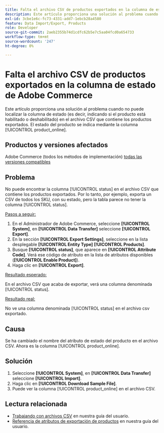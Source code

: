 ```yaml
---
title: Falta el archivo CSV de productos exportados en la columna de estado de Adobe Commerce
description: Este artículo proporciona una solución al problema cuando no puede localizar la columna de estado en el archivo CSV que contiene los productos exportados.
exl-id: 3cbe1e6c-fc73-4331-add7-1ebcb28a4580
feature: Data Import/Export, Products
role: Developer
source-git-commit: 2aeb2355b74d1cdfc62b5e7c5aa04fcd0a654733
workflow-type: tm+mt
source-wordcount: '247'
ht-degree: 0%

---
```


# Falta el archivo CSV de productos exportados en la columna de estado de Adobe Commerce

Este artículo proporciona una solución al problema cuando no puede localizar la columna de estado (es decir, indicando si el producto está habilitado o deshabilitado) en el archivo CSV que contiene los productos exportados. El estado del producto se indica mediante la columna [!UICONTROL product_online].

## Productos y versiones afectados

Adobe Commerce (todos los métodos de implementación) [todas las versiones compatibles](https://www.adobe.com/content/dam/cc/en/legal/terms/enterprise/pdfs/Adobe-Commerce-Software-Lifecycle-Policy.pdf)

## Problema

No puede encontrar la columna [!UICONTROL status] en el archivo CSV que contiene los productos exportados. Por lo tanto, por ejemplo, exporta un CSV de todos los SKU, con su estado, pero la tabla parece no tener la columna [!UICONTROL status].

<u>Pasos a seguir:</u>

1. En el Administrador de Adobe Commerce, seleccione **[!UICONTROL System]**, en **[!UICONTROL Data Transfer]** seleccione **[!UICONTROL Export]**.
1. En la sección **[!UICONTROL Export Settings]**, seleccione en la lista desplegable **[!UICONTROL Entity Type]** **[!UICONTROL Products]**.
1. Busque **[!UICONTROL status]**, que aparece en **[!UICONTROL Attribute Code]**. Verá ese código de atributo en la lista de atributos disponibles (**[!UICONTROL Enable Product]**).
1. Haga clic en **[!UICONTROL Export]**.

<u>Resultado esperado:</u>

En el archivo CSV que acaba de exportar, verá una columna denominada [!UICONTROL status].

<u>Resultado real:</u>

No ve una columna denominada [!UICONTROL status] en el archivo csv exportado.

## Causa

Se ha cambiado el nombre del atributo de estado del producto en el archivo CSV. Ahora es la columna [!UICONTROL product_online].

## Solución

1. Seleccione **[!UICONTROL System]**, en **[!UICONTROL Data Transfer]** seleccione **[!UICONTROL Import]**.
1. Haga clic en **[!UICONTROL Download Sample File]**.
1. Puede ver la columna [!UICONTROL product_online] en el archivo CSV.

## Lectura relacionada

* [Trabajando con archivos CSV](https://experienceleague.adobe.com/en/docs/commerce-admin/systems/data-transfer/data-csv) en nuestra guía del usuario.
* [Referencia de atributos de exportación de productos](https://experienceleague.adobe.com/en/docs/commerce-admin/systems/data-transfer/data-attributes-product) en nuestra guía del usuario.
